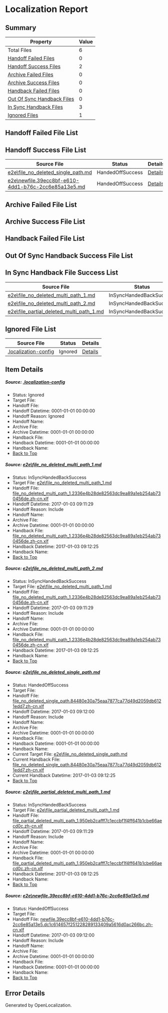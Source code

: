 # <a name='report-top'></a> Localization Report

## Summary
 Property | Value 
 -------- | ----- 
 Total Files | 6
[ Handoff Failed Files ](#handoff-failed-list)| 0
[ Handoff Success Files ](#handoff-success-list)| 2
[ Archive Failed Files ](#archive-failed-list)| 0
[ Archive Success Files ](#archive-success-list)| 0
[ Handback Failed Files ](#handback-failed-list)| 0
[ Out Of Sync Handback Files ](#outofsync-handback-success-list)| 0
[ In Sync Handback Files ](#insync-handback-success-list)| 3
[ Ignored Files ](#ignored-list)| 1

## <a name='handoff-failed-list'></a> Handoff Failed File List

## <a name='handoff-success-list'></a> Handoff Success File List
 Source File | Status | Details 
 ----------- | ------ | ------- 
 [e2e\file_no_deleted_single_path.md](https://github.com/OpenLocalizationTestOrg/ol-test1/blob/00af4f79ee5a8fc8eca70420479025cfb812fc79/e2e/file_no_deleted_single_path.md) | HandedOffSuccess | [Details](#9f1af0dfd1815eaa96c7d6e9603603fe6da76e903)
 [e2e\newfile.39ecc8bf-e610-4dd1-b76c-2cc6e85a13e5.md](https://github.com/OpenLocalizationTestOrg/ol-test1/blob/00af4f79ee5a8fc8eca70420479025cfb812fc79/e2e/newfile.39ecc8bf-e610-4dd1-b76c-2cc6e85a13e5.md) | HandedOffSuccess | [Details](#5c7aa235d56ebd0c43be5d7b39da6dd0b28a6c155)

## <a name='archive-failed-list'></a> Archive Failed File List

## <a name='archive-success-list'></a> Archive Success File List

## <a name='handback-failed-list'></a> Handback Failed File List

## <a name='outofsync-handback-success-list'></a> Out Of Sync Handback Success File List

## <a name='insync-handback-success-list'></a> In Sync Handback File Success List
 Source File | Status | Details 
 ----------- | ------ | ------- 
 [e2e\file_no_deleted_multi_path_1.md](https://github.com/OpenLocalizationTestOrg/ol-test1/blob/c1ffef0022156a7796b7abd31bfe8680952317de/e2e/file_no_deleted_multi_path_1.md) | InSyncHandedBackSuccess | [Details](#54904c82cf13ad50854dd2ec9549d5749de254f91)
 [e2e\file_no_deleted_multi_path_2.md](https://github.com/OpenLocalizationTestOrg/ol-test1/blob/00af4f79ee5a8fc8eca70420479025cfb812fc79/e2e/file_no_deleted_multi_path_2.md) | InSyncHandedBackSuccess | [Details](#54904c82cf13ad50854dd2ec9549d5749de254f92)
 [e2e\file_partial_deleted_multi_path_1.md](https://github.com/OpenLocalizationTestOrg/ol-test1/blob/c1ffef0022156a7796b7abd31bfe8680952317de/e2e/file_partial_deleted_multi_path_1.md) | InSyncHandedBackSuccess | [Details](#f4d46a8393d5d0b527d31906907525f8e0703c634)

## <a name='ignored-list'></a> Ignored File List
 Source File | Status | Details 
 ----------- | ------ | ------- 
 [.localization-config](https://github.com/OpenLocalizationTestOrg/ol-test1/blob/00af4f79ee5a8fc8eca70420479025cfb812fc79/.localization-config) | Ignored | [Details](#cb0632cf59c1387fc1742bfb9fa3c47f87e2e5c90)

## Item Details
##### <a name='cb0632cf59c1387fc1742bfb9fa3c47f87e2e5c90'></a> Source: [.localization-config](https://github.com/OpenLocalizationTestOrg/ol-test1/blob/00af4f79ee5a8fc8eca70420479025cfb812fc79/.localization-config)
* Status: Ignored
* Target File: 
* Handoff File: 
* Handoff Datetime: 0001-01-01 00:00:00
* Handoff Reason: Ignored
* Handoff Name: 
* Archive File: 
* Archive Datetime: 0001-01-01 00:00:00
* Handback File: 
* Handback Datetime: 0001-01-01 00:00:00
* Handback Name: 
* [Back to Top](#report-top)

##### <a name='54904c82cf13ad50854dd2ec9549d5749de254f91'></a> Source: [e2e\file_no_deleted_multi_path_1.md](https://github.com/OpenLocalizationTestOrg/ol-test1/blob/c1ffef0022156a7796b7abd31bfe8680952317de/e2e/file_no_deleted_multi_path_1.md)
* Status: InSyncHandedBackSuccess
* Target File: [e2e\file_no_deleted_multi_path_1.md](https://github.com/OpenLocalizationTestOrg/ol-test1-zhcn/blob/df02fee71d3740187362bc7ba031fc248b2fd5fc/e2e/file_no_deleted_multi_path_1.md)
* Handoff File: [file_no_deleted_multi_path_1.2336e4b28de82563dc9ea89a1eb254ab730456de.zh-cn.xlf](https://github.com/OpenLocalizationTestOrg/ol-test1-handoff/blob/8f6606decfa8c8af0d17e98b5b3f53210c58e489/ol-handoff/OpenLocalizationTestOrg/ol-test1-zhcn/ci/mt/file_no_deleted_multi_path_1.2336e4b28de82563dc9ea89a1eb254ab730456de.zh-cn.xlf)
* Handoff Datetime: 2017-01-03 09:11:29
* Handoff Reason: Include
* Handoff Name: 
* Archive File: 
* Archive Datetime: 0001-01-01 00:00:00
* Handback File: [file_no_deleted_multi_path_1.2336e4b28de82563dc9ea89a1eb254ab730456de.zh-cn.xlf](https://github.com/OpenLocalizationTestOrg/ol-test1-handback/blob/626716e33c16b048add25f71af05646a40969671/ol-handback/OpenLocalizationTestOrg/ol-test1-zhcn/ci/mt/file_no_deleted_multi_path_1.2336e4b28de82563dc9ea89a1eb254ab730456de.zh-cn.xlf)
* Handback Datetime: 2017-01-03 09:12:25
* Handback Name: 
* [Back to Top](#report-top)

##### <a name='54904c82cf13ad50854dd2ec9549d5749de254f92'></a> Source: [e2e\file_no_deleted_multi_path_2.md](https://github.com/OpenLocalizationTestOrg/ol-test1/blob/00af4f79ee5a8fc8eca70420479025cfb812fc79/e2e/file_no_deleted_multi_path_2.md)
* Status: InSyncHandedBackSuccess
* Target File: [e2e\file_no_deleted_multi_path_1.md](https://github.com/OpenLocalizationTestOrg/ol-test1-zhcn/blob/df02fee71d3740187362bc7ba031fc248b2fd5fc/e2e/file_no_deleted_multi_path_1.md)
* Handoff File: [file_no_deleted_multi_path_1.2336e4b28de82563dc9ea89a1eb254ab730456de.zh-cn.xlf](https://github.com/OpenLocalizationTestOrg/ol-test1-handoff/blob/8f6606decfa8c8af0d17e98b5b3f53210c58e489/ol-handoff/OpenLocalizationTestOrg/ol-test1-zhcn/ci/mt/file_no_deleted_multi_path_1.2336e4b28de82563dc9ea89a1eb254ab730456de.zh-cn.xlf)
* Handoff Datetime: 2017-01-03 09:11:29
* Handoff Reason: Include
* Handoff Name: 
* Archive File: 
* Archive Datetime: 0001-01-01 00:00:00
* Handback File: [file_no_deleted_multi_path_1.2336e4b28de82563dc9ea89a1eb254ab730456de.zh-cn.xlf](https://github.com/OpenLocalizationTestOrg/ol-test1-handback/blob/626716e33c16b048add25f71af05646a40969671/ol-handback/OpenLocalizationTestOrg/ol-test1-zhcn/ci/mt/file_no_deleted_multi_path_1.2336e4b28de82563dc9ea89a1eb254ab730456de.zh-cn.xlf)
* Handback Datetime: 2017-01-03 09:12:25
* Handback Name: 
* [Back to Top](#report-top)

##### <a name='9f1af0dfd1815eaa96c7d6e9603603fe6da76e903'></a> Source: [e2e\file_no_deleted_single_path.md](https://github.com/OpenLocalizationTestOrg/ol-test1/blob/00af4f79ee5a8fc8eca70420479025cfb812fc79/e2e/file_no_deleted_single_path.md)
* Status: HandedOffSuccess
* Target File: 
* Handoff File: [file_no_deleted_single_path.84480e30a75eaa7877ca77d49d2059db6121edd7.zh-cn.xlf](https://github.com/OpenLocalizationTestOrg/ol-test1-handoff/blob/2e1ca35087b8332dd38bf48402c03d8443718517/ol-handoff/OpenLocalizationTestOrg/ol-test1-zhcn/ci/mt/file_no_deleted_single_path.84480e30a75eaa7877ca77d49d2059db6121edd7.zh-cn.xlf)
* Handoff Datetime: 2017-01-03 09:12:00
* Handoff Reason: Include
* Handoff Name: 
* Archive File: 
* Archive Datetime: 0001-01-01 00:00:00
* Handback File: 
* Handback Datetime: 0001-01-01 00:00:00
* Handback Name: 
* Current Target File: [e2e\file_no_deleted_single_path.md](https://github.com/OpenLocalizationTestOrg/ol-test1-zhcn/blob/df02fee71d3740187362bc7ba031fc248b2fd5fc/e2e/file_no_deleted_single_path.md)
* Current Handback File: [file_no_deleted_single_path.84480e30a75eaa7877ca77d49d2059db6121edd7.zh-cn.xlf](https://github.com/OpenLocalizationTestOrg/ol-test1-handback/blob/626716e33c16b048add25f71af05646a40969671/ol-handback/OpenLocalizationTestOrg/ol-test1-zhcn/ci/mt/file_no_deleted_single_path.84480e30a75eaa7877ca77d49d2059db6121edd7.zh-cn.xlf)
* Current Handback Datetime: 2017-01-03 09:12:25
* [Back to Top](#report-top)

##### <a name='f4d46a8393d5d0b527d31906907525f8e0703c634'></a> Source: [e2e\file_partial_deleted_multi_path_1.md](https://github.com/OpenLocalizationTestOrg/ol-test1/blob/c1ffef0022156a7796b7abd31bfe8680952317de/e2e/file_partial_deleted_multi_path_1.md)
* Status: InSyncHandedBackSuccess
* Target File: [e2e\file_partial_deleted_multi_path_1.md](https://github.com/OpenLocalizationTestOrg/ol-test1-zhcn/blob/df02fee71d3740187362bc7ba031fc248b2fd5fc/e2e/file_partial_deleted_multi_path_1.md)
* Handoff File: [file_partial_deleted_multi_path_1.950eb2cafff7c1eccbf1f4ff641b1cbe66aecd0c.zh-cn.xlf](https://github.com/OpenLocalizationTestOrg/ol-test1-handoff/blob/8f6606decfa8c8af0d17e98b5b3f53210c58e489/ol-handoff/OpenLocalizationTestOrg/ol-test1-zhcn/ci/mt/file_partial_deleted_multi_path_1.950eb2cafff7c1eccbf1f4ff641b1cbe66aecd0c.zh-cn.xlf)
* Handoff Datetime: 2017-01-03 09:11:29
* Handoff Reason: Include
* Handoff Name: 
* Archive File: 
* Archive Datetime: 0001-01-01 00:00:00
* Handback File: [file_partial_deleted_multi_path_1.950eb2cafff7c1eccbf1f4ff641b1cbe66aecd0c.zh-cn.xlf](https://github.com/OpenLocalizationTestOrg/ol-test1-handback/blob/626716e33c16b048add25f71af05646a40969671/ol-handback/OpenLocalizationTestOrg/ol-test1-zhcn/ci/mt/file_partial_deleted_multi_path_1.950eb2cafff7c1eccbf1f4ff641b1cbe66aecd0c.zh-cn.xlf)
* Handback Datetime: 2017-01-03 09:12:25
* Handback Name: 
* [Back to Top](#report-top)

##### <a name='5c7aa235d56ebd0c43be5d7b39da6dd0b28a6c155'></a> Source: [e2e\newfile.39ecc8bf-e610-4dd1-b76c-2cc6e85a13e5.md](https://github.com/OpenLocalizationTestOrg/ol-test1/blob/00af4f79ee5a8fc8eca70420479025cfb812fc79/e2e/newfile.39ecc8bf-e610-4dd1-b76c-2cc6e85a13e5.md)
* Status: HandedOffSuccess
* Target File: 
* Handoff File: [newfile.39ecc8bf-e610-4dd1-b76c-2cc6e85a13e5.dc1c614657f251228289133409a5616d0ac266bc.zh-cn.xlf](https://github.com/OpenLocalizationTestOrg/ol-test1-handoff/blob/2e1ca35087b8332dd38bf48402c03d8443718517/ol-handoff/OpenLocalizationTestOrg/ol-test1-zhcn/ci/mt/newfile.39ecc8bf-e610-4dd1-b76c-2cc6e85a13e5.dc1c614657f251228289133409a5616d0ac266bc.zh-cn.xlf)
* Handoff Datetime: 2017-01-03 09:12:00
* Handoff Reason: Include
* Handoff Name: 
* Archive File: 
* Archive Datetime: 0001-01-01 00:00:00
* Handback File: 
* Handback Datetime: 0001-01-01 00:00:00
* Handback Name: 
* [Back to Top](#report-top)


## Error Details

Generated by OpenLocalization.

